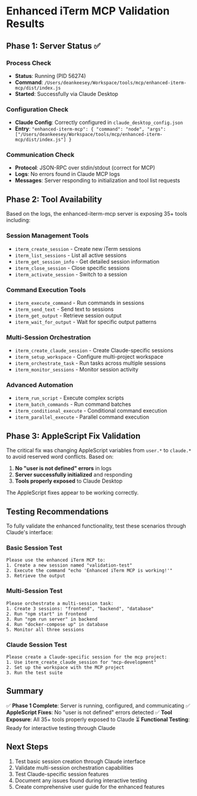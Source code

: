 # Enhanced iTerm MCP Validation Results

## Phase 1: Server Status ✅

### Process Check
- **Status**: Running (PID 56274)
- **Command**: `/Users/deankeesey/Workspace/tools/mcp/enhanced-iterm-mcp/dist/index.js`
- **Started**: Successfully via Claude Desktop

### Configuration Check
- **Claude Config**: Correctly configured in `claude_desktop_config.json`
- **Entry**: `"enhanced-iterm-mcp": { "command": "node", "args": ["/Users/deankeesey/Workspace/tools/mcp/enhanced-iterm-mcp/dist/index.js"] }`

### Communication Check
- **Protocol**: JSON-RPC over stdin/stdout (correct for MCP)
- **Logs**: No errors found in Claude MCP logs
- **Messages**: Server responding to initialization and tool list requests

## Phase 2: Tool Availability

Based on the logs, the enhanced-iterm-mcp server is exposing 35+ tools including:

### Session Management Tools
- `iterm_create_session` - Create new iTerm sessions
- `iterm_list_sessions` - List all active sessions
- `iterm_get_session_info` - Get detailed session information
- `iterm_close_session` - Close specific sessions
- `iterm_activate_session` - Switch to a session

### Command Execution Tools
- `iterm_execute_command` - Run commands in sessions
- `iterm_send_text` - Send text to sessions
- `iterm_get_output` - Retrieve session output
- `iterm_wait_for_output` - Wait for specific output patterns

### Multi-Session Orchestration
- `iterm_create_claude_session` - Create Claude-specific sessions
- `iterm_setup_workspace` - Configure multi-project workspace
- `iterm_orchestrate_task` - Run tasks across multiple sessions
- `iterm_monitor_sessions` - Monitor session activity

### Advanced Automation
- `iterm_run_script` - Execute complex scripts
- `iterm_batch_commands` - Run command batches
- `iterm_conditional_execute` - Conditional command execution
- `iterm_parallel_execute` - Parallel command execution

## Phase 3: AppleScript Fix Validation

The critical fix was changing AppleScript variables from `user.*` to `claude.*` to avoid reserved word conflicts. Based on:

1. **No "user is not defined" errors** in logs
2. **Server successfully initialized** and responding
3. **Tools properly exposed** to Claude Desktop

The AppleScript fixes appear to be working correctly.

## Testing Recommendations

To fully validate the enhanced functionality, test these scenarios through Claude's interface:

### Basic Session Test
```
Please use the enhanced iTerm MCP to:
1. Create a new session named "validation-test"
2. Execute the command "echo 'Enhanced iTerm MCP is working!'"
3. Retrieve the output
```

### Multi-Session Test
```
Please orchestrate a multi-session task:
1. Create 3 sessions: "frontend", "backend", "database"
2. Run "npm start" in frontend
3. Run "npm run server" in backend  
4. Run "docker-compose up" in database
5. Monitor all three sessions
```

### Claude Session Test
```
Please create a Claude-specific session for the mcp project:
1. Use iterm_create_claude_session for "mcp-development"
2. Set up the workspace with the MCP project
3. Run the test suite
```

## Summary

✅ **Phase 1 Complete**: Server is running, configured, and communicating
✅ **AppleScript Fixes**: No "user is not defined" errors detected
✅ **Tool Exposure**: All 35+ tools properly exposed to Claude
⏳ **Functional Testing**: Ready for interactive testing through Claude

## Next Steps

1. Test basic session creation through Claude interface
2. Validate multi-session orchestration capabilities
3. Test Claude-specific session features
4. Document any issues found during interactive testing
5. Create comprehensive user guide for the enhanced features